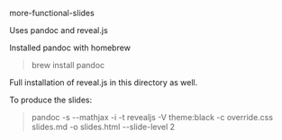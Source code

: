 more-functional-slides

Uses pandoc and reveal.js

Installed pandoc with homebrew

> brew install pandoc

Full installation of reveal.js in this directory as well.


To produce the slides:

> pandoc -s --mathjax -i -t revealjs -V theme:black -c override.css slides.md -o slides.html --slide-level 2
